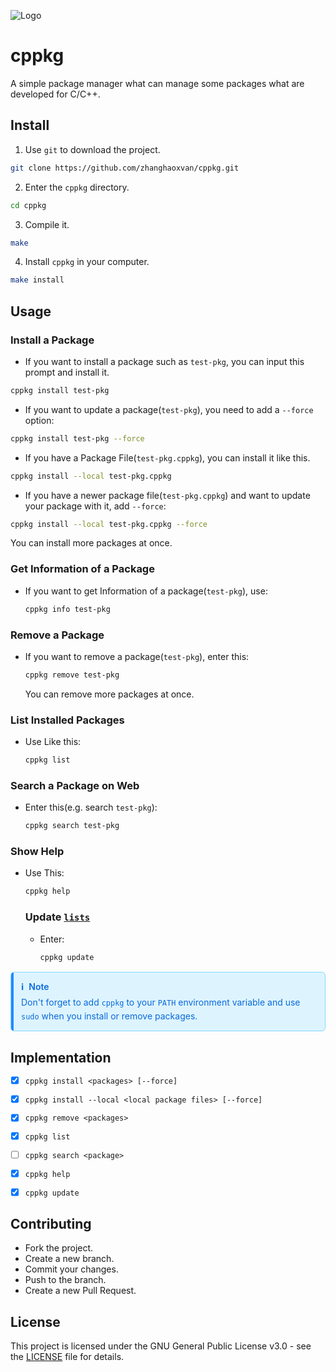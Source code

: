 ![Logo](./logo.ico)

# cppkg

A simple package manager what can manage some packages what are developed for C/C++.

## Install
1. Use `git` to download the project.
```bash
git clone https://github.com/zhanghaoxvan/cppkg.git
```
2. Enter the `cppkg` directory.
```bash
cd cppkg
```
3. Compile it.
```bash
make
```
4. Install `cppkg` in your computer.
```bash
make install
```
## Usage
### Install a Package
- If you want to install a package such as `test-pkg`, you can input this prompt and install it.
```bash
cppkg install test-pkg
```
- If you want to update a package(`test-pkg`), you need to add a `--force` option:
```bash
cppkg install test-pkg --force
```
- If you have a Package File(`test-pkg.cppkg`), you can install it like this.
```bash
cppkg install --local test-pkg.cppkg
```
- If you have a newer package file(`test-pkg.cppkg`) and want to update your package with it, add `--force`:
```bash
cppkg install --local test-pkg.cppkg --force
```
You can install more packages at once.
### Get Information of a Package
- If you want to get Information of a package(`test-pkg`), use:

  ```bash
  cppkg info test-pkg
  ```

  

### Remove a Package
- If you want to remove a package(`test-pkg`), enter this:

  ```bash
  cppkg remove test-pkg
  ```

  You can remove more packages at once.

### List Installed Packages

- Use Like this:

  ```bash
  cppkg list
  ```

  

### Search a Package on Web

- Enter this(e.g. search `test-pkg`):

  ```bash
  cppkg search test-pkg
  ```

### Show Help
- Use This:

  ```bash
  cppkg help
  ```

  

  ### Update [`lists`](https://github.com/zhanghaoxvan/cppkg-packages/blob/main/lists)

  - Enter:

    ```bash
    cppkg update
    ```

    

<div style="
  position: relative;
  padding: 12px 16px;
  margin: 16px 0;
  border: 1px solid #84d8ff;
  border-radius: 6px;
  background-color: #ddf4ff;
  color: #0969da;
  font-family: -apple-system, BlinkMacSystemFont, 'Segoe UI', Helvetica, Arial, sans-serif;
  font-size: 14px;
  line-height: 1.5;
">
  <div style="
    position: absolute;
    top: 0;
    bottom: 0;
    left: 0;
    width: 4px;
    border-radius: 6px 0 0 6px;
    background-color: #218bff;
    content: '';
  "></div>
  <!-- Icon -->
  <div style="font-weight: 600; margin-bottom: 4px; display: flex; align-items: center;">
    <span style="margin-right: 8px;">ℹ️</span>
    <span>Note</span>
  </div>
  <!-- Content -->
  <p style="margin: 0;">Don't forget to add <code>cppkg</code> to your <code>PATH</code> environment variable and use <code>sudo</code> when you install or remove packages.</p>
</div>

## Implementation
- [x] `cppkg install <packages> [--force]`
- [x] `cppkg install --local <local package files> [--force]`
- [x] `cppkg remove <packages>`
- [x] `cppkg list`
- [ ] `cppkg search <package>`
- [x] `cppkg help`
- [x] `cppkg update`


## Contributing
- Fork the project.
- Create a new branch.
- Commit your changes.
- Push to the branch.
- Create a new Pull Request.

## License
This project is licensed under the GNU General Public License v3.0 - see the [LICENSE](LICENSE) file for details.
